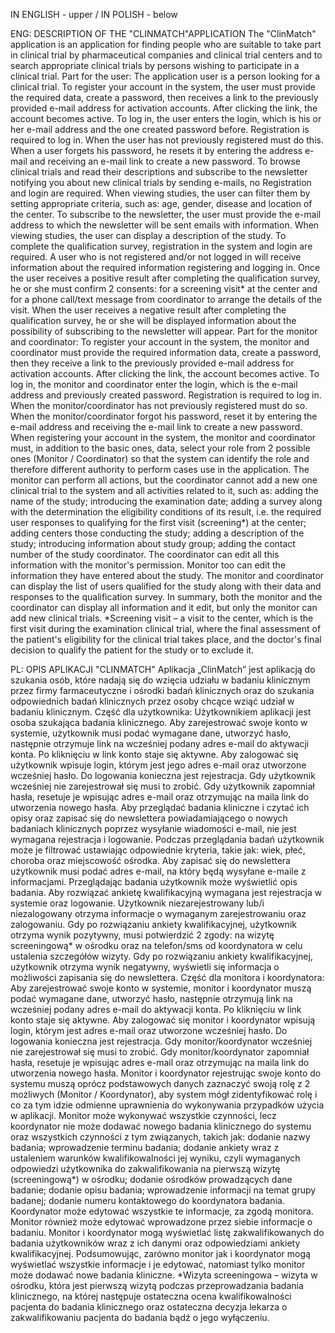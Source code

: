 IN ENGLISH - upper / IN POLISH - below

ENG: DESCRIPTION OF THE "CLINMATCH"APPLICATION
The "ClinMatch" application is an application for finding people who are suitable to take part in
clinical trial by pharmaceutical companies and clinical trial centers and to search
appropriate clinical trials by persons wishing to participate in a clinical trial.
Part for the user:
The application user is a person looking for a clinical trial.
To register your account in the system, the user must provide the required data,
create a password, then receives a link to the previously provided e-mail address for activation
accounts. After clicking the link, the account becomes active.
To log in, the user enters the login, which is his or her e-mail address and the one created
password before. Registration is required to log in. When the user has not previously
registered must do this. When a user forgets his password, he resets it by entering the address
e-mail and receiving an e-mail link to create a new password.
To browse clinical trials and read their descriptions and subscribe to the newsletter
notifying you about new clinical trials by sending e-mails, no
Registration and login are required.
When viewing studies, the user can filter them by setting appropriate criteria,
such as: age, gender, disease and location of the center.
To subscribe to the newsletter, the user must provide the e-mail address to which the newsletter will be sent
emails with information.
When viewing studies, the user can display a description of the study.
To complete the qualification survey, registration in the system and login are required.
A user who is not registered and/or not logged in will receive information about the required information
registering and logging in.
Once the user receives a positive result after completing the qualification survey, he or she must
confirm 2 consents: for a screening visit* at the center and for a phone call/text message from
coordinator to arrange the details of the visit.
When the user receives a negative result after completing the qualification survey, he or she will be displayed
information about the possibility of subscribing to the newsletter will appear.
Part for the monitor and coordinator:
To register your account in the system, the monitor and coordinator must provide the required information
data, create a password, then they receive a link to the previously provided e-mail address for activation
accounts. After clicking the link, the account becomes active.
To log in, the monitor and coordinator enter the login, which is the e-mail address and
previously created password. Registration is required to log in. When
the monitor/coordinator has not previously registered must do so. When
the monitor/coordinator forgot his password, reset it by entering the e-mail address and receiving the
e-mail link to create a new password.
When registering your account in the system, the monitor and coordinator must, in addition to the basic ones,
data, select your role from 2 possible ones (Monitor / Coordinator) so that the system can
identify the role and therefore different authority to perform cases
use in the application.
The monitor can perform all actions, but the coordinator cannot add a new one
clinical trial to the system and all activities related to it, such as:
adding the name of the study; introducing the examination date; adding a survey along with the determination
the eligibility conditions of its result, i.e. the required user responses to
qualifying for the first visit (screening*) at the center; adding centers
those conducting the study; adding a description of the study; introducing information about
study group; adding the contact number of the study coordinator.
The coordinator can edit all this information with the monitor's permission. Monitor too
can edit the information they have entered about the study.
The monitor and coordinator can display the list of users qualified for the study
along with their data and responses to the qualification survey.
In summary, both the monitor and the coordinator can display all information and it
edit, but only the monitor can add new clinical trials.
*Screening visit – a visit to the center, which is the first visit during the examination
clinical trial, where the final assessment of the patient's eligibility for the clinical trial takes place, and
the doctor's final decision to qualify the patient for the study or to exclude it.

PL: OPIS APLIKACJI "CLINMATCH"
Aplikacja „ClinMatch” jest aplikacją do szukania osób, które nadają się do wzięcia udziału w 
badaniu klinicznym przez firmy farmaceutyczne i ośrodki badań klinicznych oraz do szukania 
odpowiednich badań klinicznych przez osoby chcące wziąć udział w badaniu klinicznym. 
Część dla użytkownika:
Użytkownikiem aplikacji jest osoba szukająca badania klinicznego.
Aby zarejestrować swoje konto w systemie, użytkownik musi podać wymagane dane, 
utworzyć hasło, następnie otrzymuje link na wcześniej podany adres e-mail do aktywacji 
konta. Po kliknięciu w link konto staje się aktywne.
Aby zalogować się użytkownik wpisuje login, którym jest jego adres e-mail oraz utworzone 
wcześniej hasło. Do logowania konieczna jest rejestracja. Gdy użytkownik wcześniej nie 
zarejestrował się musi to zrobić. Gdy użytkownik zapomniał hasła, resetuje je wpisując adres 
e-mail oraz otrzymując na maila link do utworzenia nowego hasła. 
Aby przeglądać badania kliniczne i czytać ich opisy oraz zapisać się do newslettera 
powiadamiającego o nowych badaniach klinicznych poprzez wysyłanie wiadomości e-mail, nie 
jest wymagana rejestracja i logowanie. 
Podczas przeglądania badań użytkownik może je filtrować ustawiając odpowiednie kryteria, 
takie jak: wiek, płeć, choroba oraz miejscowość ośrodka.
Aby zapisać się do newslettera użytkownik musi podać adres e-mail, na który będą wysyłane 
e-maile z informacjami.
Przeglądając badania użytkownik może wyświetlić opis badania.
Aby rozwiązać ankietę kwalifikacyjną wymagana jest rejestracja w systemie oraz logowanie.
Użytkownik niezarejestrowany lub/i niezalogowany otrzyma informacje o wymaganym 
zarejestrowaniu oraz zalogowaniu.
Gdy po rozwiązaniu ankiety kwalifikacyjnej, użytkownik otrzyma wynik pozytywny, musi 
potwierdzić 2 zgody: na wizytę screeningową* w ośrodku oraz na telefon/sms od 
koordynatora w celu ustalenia szczegółów wizyty. 
Gdy po rozwiązaniu ankiety kwalifikacyjnej, użytkownik otrzyma wynik negatywny, wyświetli 
się informacja o możliwości zapisania się do newslettera. 
Część dla monitora i koordynatora:
Aby zarejestrować swoje konto w systemie, monitor i koordynator muszą podać wymagane 
dane, utworzyć hasło, następnie otrzymują link na wcześniej podany adres e-mail do aktywacji 
konta. Po kliknięciu w link konto staje się aktywne.
Aby zalogować się monitor i koordynator wpisują login, którym jest adres e-mail oraz 
utworzone wcześniej hasło. Do logowania konieczna jest rejestracja. Gdy 
monitor/koordynator wcześniej nie zarejestrował się musi to zrobić. Gdy 
monitor/koordynator zapomniał hasła, resetuje je wpisując adres e-mail oraz otrzymując na 
maila link do utworzenia nowego hasła. 
Monitor i koordynator rejestrując swoje konto do systemu muszą oprócz podstawowych 
danych zaznaczyć swoją rolę z 2 możliwych (Monitor / Koordynator), aby system mógł 
zidentyfikować rolę i co za tym idzie odmienne uprawnienia do wykonywania przypadków 
użycia w aplikacji.
Monitor może wykonywać wszystkie czynności, lecz koordynator nie może dodawać nowego 
badania klinicznego do systemu oraz wszystkich czynności z tym związanych, takich jak:
dodanie nazwy badania; wprowadzenie terminu badania; dodanie ankiety wraz z ustaleniem 
warunków kwalifikowalności jej wyniku, czyli wymaganych odpowiedzi użytkownika do 
zakwalifikowania na pierwszą wizytę (screeningową*) w ośrodku; dodanie ośrodków 
prowadzących dane badanie; dodanie opisu badania; wprowadzenie informacji na temat 
grupy badanej; dodanie numeru kontaktowego do koordynatora badania. 
Koordynator może edytować wszystkie te informacje, za zgodą monitora. Monitor również 
może edytować wprowadzone przez siebie informacje o badaniu. 
Monitor i koordynator mogą wyświetlać listę zakwalifikowanych do badania użytkowników 
wraz z ich danymi oraz odpowiedziami ankiety kwalifikacyjnej.
Podsumowując, zarówno monitor jak i koordynator mogą wyświetlać wszystkie informacje i je 
edytować, natomiast tylko monitor może dodawać nowe badania kliniczne. 
*Wizyta screeningowa – wizyta w ośrodku, która jest pierwszą wizytą podczas przeprowadzania badania 
klinicznego, na której następuje ostateczna ocena kwalifikowalności pacjenta do badania klinicznego oraz 
ostateczna decyzja lekarza o zakwalifikowaniu pacjenta do badania bądź o jego wyłączeniu.
